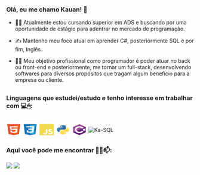 ### Olá, eu me chamo Kauan! 🤗

- 👨‍🎓 Atualmente estou cursando superior em ADS e buscando por uma oportunidade de estágio para adentrar no mercado de programação.
  
- ✍ Mantenho meu foco atual em aprender C#, posteriormente SQL e por fim, Inglês.
  
- 🙇‍♂️ Meu objetivo profissional como programador é poder atuar no back ou front-end e posteriormente, me tornar um full-stack, desenvolvendo softwares para diversos propósitos que tragam algum benefício para a empresa ou cliente.

##

### Linguagens que estudei/estudo e tenho interesse em trabalhar com 💻🖱:
<div style="display: inline_block"><br>
  <img align="center" alt="Ka-HTML" height="30" width="40" src="https://raw.githubusercontent.com/devicons/devicon/master/icons/html5/html5-original.svg">
  <img align="center" alt="Rafa-CSS" height="30" width="40" src="https://raw.githubusercontent.com/devicons/devicon/master/icons/css3/css3-original.svg">
  <img align="center" alt="Ka-Js" height="30" width="40" src="https://raw.githubusercontent.com/devicons/devicon/master/icons/javascript/javascript-plain.svg">
  <img align="center" alt="Rafa-Python" height="30" width="40" src="https://raw.githubusercontent.com/devicons/devicon/master/icons/python/python-original.svg">
  <img align="center" alt="Rafa-Csharp" height="30" width="40" src="https://raw.githubusercontent.com/devicons/devicon/master/icons/csharp/csharp-original.svg">
  <img align="center" alt="Ka-SQL" height="30" width="40" src="https://cdn.jsdelivr.net/gh/devicons/devicon/icons/postgresql/postgresql-plain-wordmark.svg"/>
</div>

##

### Aqui você pode me encontrar 🕵️‍♂️📫: 
<div>  
  <a href="https://www.linkedin.com/in/kauan-riquelme-ferreira-da-silva-5b2209236/" target="_blank"><img src="https://img.shields.io/badge/-LinkedIn-%230077B5?style=for-the-badge&logo=linkedin&logoColor=white" target="_blank"></a> 
  <a href = "mailto:kauanfmartins12@gmail.com"><img src="https://img.shields.io/badge/-Gmail-%23333?style=for-the-badge&logo=gmail&logoColor=white" target="_blank"></a>
  
